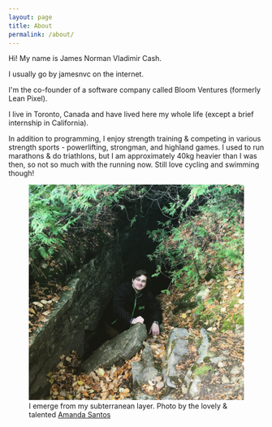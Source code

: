 ```yaml
---
layout: page
title: About
permalink: /about/
---
```


Hi! My name is James Norman Vladimir Cash.

I usually go by jamesnvc on the internet.

I'm the co-founder of a software company called Bloom Ventures (formerly Lean Pixel).

I live in Toronto, Canada and have lived here my whole life (except a brief internship in California).

In addition to programming, I enjoy strength training & competing in various strength sports - powerlifting, strongman, and highland games.
I used to run marathons & do triathlons, but I am approximately 40kg heavier than I was then, so not so much with the running now.
Still love cycling and swimming though!

<figure class="author-pic">
<img src="/images/a_portrait_of_the_artist_as_a_cave_troll.jpg" alt="it me">
<figcaption>
I emerge from my subterranean layer.
Photo by the lovely & talented <a href="https://instagram.com/magic.santos/">Amanda Santos</a>
</figcaption>
</figure>

